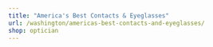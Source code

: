 ```yaml
---
title: "America's Best Contacts & Eyeglasses"
url: /washington/americas-best-contacts-and-eyeglasses/
shop: optician
---
```

